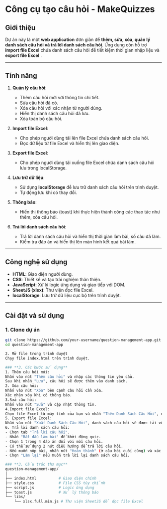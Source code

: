 # **Công cụ tạo câu hỏi - MakeQuizzes**

## **Giới thiệu**

Dự án này là một **web application** đơn giản để **thêm, sửa, xóa, quản lý danh sách câu hỏi và trả lời danh sách câu hỏi**. Ứng dụng còn hỗ trợ **import file Excel** chứa danh sách câu hỏi để tiết kiệm thời gian nhập liệu và **export file Excel** .

---

## **Tính năng**

1. **Quản lý câu hỏi**:
   - Thêm câu hỏi mới với thông tin chi tiết.
   - Sửa câu hỏi đã có.
   - Xóa câu hỏi với xác nhận từ người dùng.
   - Hiển thị danh sách câu hỏi đã lưu.
   - Xóa toàn bộ câu hỏi.

2. **Import file Excel**:
   - Cho phép người dùng tải lên file Excel chứa danh sách câu hỏi.
   - Đọc dữ liệu từ file Excel và hiển thị lên giao diện.
2. **Export file Excel**:
   - Cho phép người dùng tải xuống file Excel chứa danh sách câu hỏi lưu trong localStorage.
3. **Lưu trữ dữ liệu**:
   - Sử dụng **localStorage** để lưu trữ danh sách câu hỏi trên trình duyệt.
   - Tự động lưu khi có thay đổi.
4. **Thông báo**:
   - Hiển thị thông báo (toast) khi thực hiện thành công các thao tác như thêm, xóa câu hỏi.
5. **Trả lời danh sách câu hỏi**:
   - Trả lời danh sách câu hỏi và hiển thị thời gian làm bài, số câu đã làm.
   - Kiểm tra đáp án và hiển thị lên màn hình kết quả bài làm. 
---

## **Công nghệ sử dụng**

- **HTML**: Giao diện người dùng.
- **CSS**: Thiết kế và tạo trải nghiệm thân thiện.
- **JavaScript**: Xử lý logic ứng dụng và giao tiếp với DOM.
- **SheetJS (xlsx)**: Thư viện đọc file Excel.
- **localStorage**: Lưu trữ dữ liệu cục bộ trên trình duyệt.
---

## **Cài đặt và sử dụng**

### **1. Clone dự án**
```bash
git clone https://github.com/your-username/question-management-app.git
cd question-management-app

2. Mở file trong trình duyệt
Chạy file index.html trên trình duyệt.

### **3. Các bước sử dụng**
1. Thêm câu hỏi mới:
Nhấn vào nút "Thêm câu hỏi" và nhập các thông tin yêu cầu.
Sau khi nhấn "Lưu", câu hỏi sẽ được thêm vào danh sách.
2. Xóa câu hỏi:
Nhấn vào nút "Xóa" bên cạnh câu hỏi cần xóa.
Xác nhận xóa khi có thông báo.
3.Sửa câu hỏi:
Nhấn vào nút "Sửa" và cập nhật thông tin.
4.Import file Excel:
Chọn file Excel từ máy tính của bạn và nhấn "Thêm Danh Sách Câu Hỏi", dữ liệu sẽ được đọc và thêm vào danh sách câu hỏi.
5. Export file Excel:
Nhấn vào nút "Xuất Danh Sách Câu Hỏi", danh sách câu hỏi sẽ được tải về máy tính của bạn.
6. Trả lời danh sách câu hỏi:
- Chọn tab "Trả lời câu hỏi".
- Nhấn "Bắt đầu làm bài" để khởi động quiz.
- Chọn 1 trong 4 đáp án đối với mỗi câu hỏi.
- Có thể sử dụng 2 nút điều hướng để trả lời câu hỏi.
- Nếu muốn nộp bài, nhấn nút "Hoàn thành" (ở câu hỏi cuối cùng) và xác nhận nộp bài.
- Chọn "Làm lại" nếu muốn trả lời lại danh sách câu hỏi.

### **3. Cấu trúc thư mục**
question-management-app/
│
├── index.html          # Giao diện chính
├── style.css           # File CSS tùy chỉnh
├── script.js           # Logic ứng dụng
├── toast.js            # Xử lý thông báo
└── libs/
    └── xlsx.full.min.js # Thư viện SheetJS để đọc file Excel


